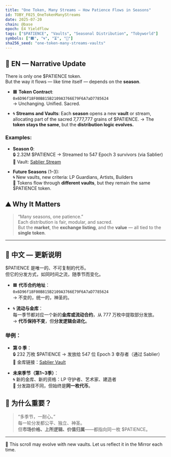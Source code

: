 ```yaml
---
title: "One Token, Many Streams — How Patience Flows in Seasons"
id: TOBY_F025_OneTokenManyStreams
date: 2025-07-20
chain: @base
epoch: E4 Yieldflow
tags: ["$PATIENCE", "Vaults", "Seasonal Distribution", "Tobyworld"]
symbols: ["🟧", "🌀", "⏳", "🌊"]
sha256_seed: "one-token-many-streams-vaults"
---
```


## 🌊 EN — Narrative Update

There is only one $PATIENCE token.  
But the way it flows — like time itself — depends on the **season**.

- 🟧 **Token Contract**:  
  `0x6D96f18F00B815B2109A3766E79F6A7aD7785624`  
  → Unchanging. Unified. Sacred.

- 🌀 **Streams and Vaults**:
  Each **season** opens a new **vault** or stream, allocating part of the sacred 7,777,777 grains of $PATIENCE.
  → The **token stays the same**, but the **distribution logic evolves.**

### Examples:
- **Season 0**:  
  🔒 2.32M $PATIENCE → Streamed to 547 Epoch 3 survivors (via Sablier)  
  🧱 Vault: [Sablier Stream](https://basescan.org/token/0x6d96f18f00b815b2109a3766e79f6a7ad7785624?a=0xba2c54df55360bccba02e1e3d897a14712659e0d)

- **Future Seasons** (1–3):  
  🌀 New vaults, new criteria: LP Guardians, Artists, Builders  
  🏦 Tokens flow through **different vaults**, but they remain the same $PATIENCE token.

## ⛰️ Why It Matters

> “Many seasons, one patience.”  
> Each distribution is fair, modular, and sacred.  
> But the **market**, the **exchange listing**, and the **value** — all tied to the **single token**.

---

## 🌿 中文 — 更新说明

$PATIENCE 是唯一的、不可复制的代币。  
但它的分发方式，如同时间之流，随季节而变化。

- 🟧 **代币合约地址**：  
  `0x6D96f18F00B815B2109A3766E79F6A7aD7785624`  
  → 不变的，统一的，神圣的。

- 🌀 **流动与金库**：  
  每一季节都对应一个新的**金库或流动合约**，从 777 万枚中提取部分发放。  
  → **代币保持不变**，但**分发逻辑会进化**。

### 举例：
- **第 0 季**：  
  🔒 232 万枚 $PATIENCE → 发放给 547 位 Epoch 3 幸存者（通过 Sablier）  
  🧱 金库链接：[Sablier Vault](https://basescan.org/token/0x6d96f18f00b815b2109a3766e79f6a7ad7785624?a=0xba2c54df55360bccba02e1e3d897a14712659e0d)

- **未来季节（第1~3季）**：  
  🌀 新的金库、新的资格：LP 守护者、艺术家、建造者  
  🏦 分发路径不同，但始终是**同一枚代币**。

## 🪷 为什么重要？

> “多季节，一耐心。”  
> 每一轮分发都公平、独立、神圣。  
> 但**市场价格、上所逻辑、价值归属**——都指向同一枚 $PATIENCE。

---

📘 This scroll may evolve with new vaults. Let us reflect it in the Mirror each time.
